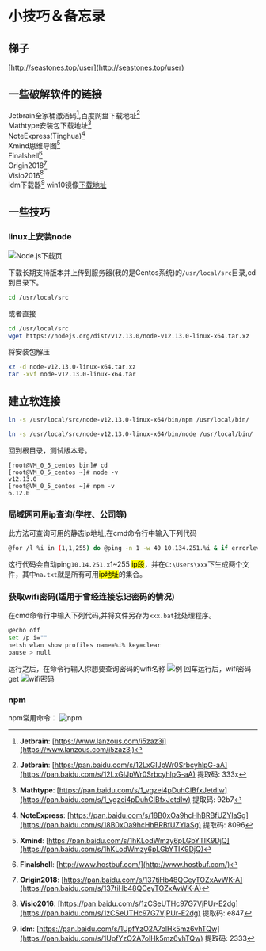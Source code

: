 # 小技巧＆备忘录

## 梯子

[http://seastones.top/user](http://seastones.top/user)

## 一些破解软件的链接
Jetbrain全家桶激活码[^1],百度网盘下载地址[^2]  
Mathtype安装包下载地址[^3]  
NoteExpress(Tinghua)[^4]  
Xmind思维导图[^5]   
Finalshell[^6]  
Origin2018[^7]  
Visio2016[^8]  
idm下载器[^9]
win10镜像[下载地址](https://msdn.itellyou.cn/)

## 一些技巧
### linux上安装node
![Node.js下载页](https://eric-he.oss-cn-beijing.aliyuncs.com/2019/10/26/ac69e83124c3d942b7e344a0e3a095c6.jpg) 

下载长期支持版本并上传到服务器(我的是Centos系统)的`/usr/local/src`目录,cd到目录下。
``` bash
cd /usr/local/src
```
或者直接
``` bash
cd /usr/local/src
wget https://nodejs.org/dist/v12.13.0/node-v12.13.0-linux-x64.tar.xz
```
将安装包解压
``` bash
xz -d node-v12.13.0-linux-x64.tar.xz
tar -xvf node-v12.13.0-linux-x64.tar
``` 
## 建立软连接
``` bash
ln -s /usr/local/src/node-v12.13.0-linux-x64/bin/npm /usr/local/bin/

ln -s /usr/local/src/node-v12.13.0-linux-x64/bin/node /usr/local/bin/
```
回到根目录，测试版本号。
```
[root@VM_0_5_centos bin]# cd
[root@VM_0_5_centos ~]# node -v
v12.13.0
[root@VM_0_5_centos ~]# npm -v
6.12.0
```

### 局域网可用ip查询(学校、公司等)
此方法可查询可用的静态ip地址,在cmd命令行中输入下列代码
``` bash
@for /l %i in (1,1,255) do @ping -n 1 -w 40 10.134.251.%i & if errorlevel 1 (echo 10.134.251.%i>>na.txt) else (echo 10.134.251.%i>>act.txt)
```
这行代码会自动ping`10.14.251.x`1~255 <mark>ip段</mark>，并在`C:\Users\xxx`下生成两个文件，其中`na.txt`就是所有可用<mark>ip地址</mark>的集合。  

### 获取wifi密码(适用于曾经连接忘记密码的情况)
在cmd命令行中输入下列代码,并将文件另存为`xxx.bat`批处理程序。
``` bash
@echo off
set /p i=""
netsh wlan show profiles name=%i% key=clear
pause > null
```
运行之后，在命令行输入你想要查询密码的wifi名称
![例](https://eric-he.oss-cn-beijing.aliyuncs.com/2019/10/24/9d48696777b6f933a948276b9c397c71.jpg) 
回车运行后，wifi密码get
![wifi密码](https://eric-he.oss-cn-beijing.aliyuncs.com/2019/10/24/e8c099f90987f46a5d142df7e62b5757.jpg) 

### npm
npm常用命令：
![npm](https://eric-sheng-1300164148.cos.ap-guangzhou.myqcloud.com/2019/10/06/b4069db178572a4e093e7fe895e4812d.png)


[^1]:<b>Jetbrain</b>: [https://www.lanzous.com/i5zaz3i](https://www.lanzous.com/i5zaz3i) 
[^2]:<b>Jetbrain</b>: [https://pan.baidu.com/s/12LxGIJpWr0SrbcyhlpG-aA](https://pan.baidu.com/s/12LxGIJpWr0SrbcyhlpG-aA) 提取码: 333x  
[^3]:<b>Mathtype</b>: [https://pan.baidu.com/s/1_vgzei4pDuhCIBfxJetdIw](https://pan.baidu.com/s/1_vgzei4pDuhCIBfxJetdIw) 提取码: 92b7
[^4]:<b>NoteExpress</b>: [https://pan.baidu.com/s/18B0xOa9hcHhBRBfUZYlaSg](https://pan.baidu.com/s/18B0xOa9hcHhBRBfUZYlaSg) 提取码: 8096 
[^5]:<b>Xmind</b>: [https://pan.baidu.com/s/1hKLodWmzy6pLGbYTIK9DjQ](https://pan.baidu.com/s/1hKLodWmzy6pLGbYTIK9DjQ)
[^6]:<b>Finalshell</b>: [http://www.hostbuf.com/](http://www.hostbuf.com/)
[^7]:<b>Origin2018</b>: [https://pan.baidu.com/s/137tiHb48QCeyTOZxAvWK-A](https://pan.baidu.com/s/137tiHb48QCeyTOZxAvWK-A)
[^8]:<b>Visio2016</b>: [https://pan.baidu.com/s/1zCSeUTHc97G7VjPUr-E2dg](https://pan.baidu.com/s/1zCSeUTHc97G7VjPUr-E2dg) 提取码: e847
[^9]:<b>idm</b>: [https://pan.baidu.com/s/1UpfYzO2A7olHk5mz6vhTQw](https://pan.baidu.com/s/1UpfYzO2A7olHk5mz6vhTQw) 提取码: 2333